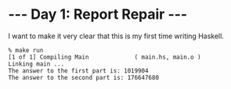 # --- Day 1: Report Repair ---

I want to make it very clear that this is my first time writing Haskell.

```
% make run
[1 of 1] Compiling Main             ( main.hs, main.o )
Linking main ...
The answer to the first part is: 1019904
The answer to the second part is: 176647680
```

